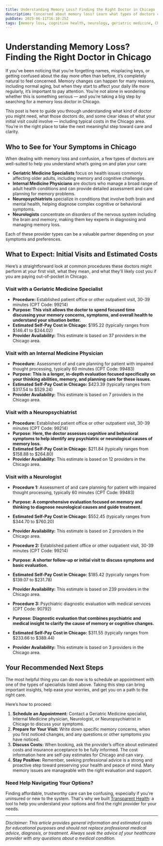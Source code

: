 ```yaml
---
title: Understanding Memory Loss? Finding the Right Doctor in Chicago  
description: Concerned about memory loss? Learn what types of doctors can help and what to expect for costs in Chicago, IL.  
pubDate: 2025-06-11T16:10:25Z
tags: [memory loss, cognitive health, neurology, geriatric medicine, Chicago healthcare, doctor visit costs]  
---
```


# Understanding Memory Loss? Finding the Right Doctor in Chicago

If you’ve been noticing that you’re forgetting names, misplacing keys, or getting confused about the day more often than before, it’s completely natural to feel concerned. Memory changes can happen for many reasons, including normal aging, but when they start to affect your daily life more regularly, it’s important to pay attention. You’re not alone in wondering whether this is something serious — and you’re taking a big step by searching for a memory loss doctor in Chicago. 

This post is here to guide you through understanding what kind of doctor you might need, what those doctors do, and some clear ideas of what your initial visit could involve — including typical costs in the Chicago area. You’re in the right place to take the next meaningful step toward care and clarity.

## Who to See for Your Symptoms in Chicago

When dealing with memory loss and confusion, a few types of doctors are well-suited to help you understand what’s going on and plan your care:

- **Geriatric Medicine Specialists** focus on health issues commonly affecting older adults, including memory and cognitive challenges.
- **Internal Medicine Physicians** are doctors who manage a broad range of adult health conditions and can provide detailed assessment and care planning for memory problems.
- **Neuropsychiatrists** specialize in conditions that involve both brain and mental health, helping diagnose complex cognitive or behavioral symptoms.
- **Neurologists** concentrate on disorders of the nervous system including the brain and memory, making them key experts in diagnosing and managing memory loss.

Each of these provider types can be a valuable partner depending on your symptoms and preferences.

## What to Expect: Initial Visits and Estimated Costs

Here’s a straightforward look at common procedures these doctors might perform at your first visit, what they mean, and what they’ll likely cost you if you are paying out-of-pocket in Chicago.

### Visit with a Geriatric Medicine Specialist

- **Procedure:** Established patient office or other outpatient visit, 30-39 minutes (CPT Code: 99214)  
- **Purpose:** **This visit allows the doctor to spend focused time discussing your memory concerns, symptoms, and overall health to understand your situation better.**  
- **Estimated Self-Pay Cost in Chicago:** $195.22 (typically ranges from $146.41 to $244.02)  
- **Provider Availability:** This estimate is based on 37 providers in the Chicago area.

### Visit with an Internal Medicine Physician

- **Procedure:** Assessment of and care planning for patient with impaired thought processing, typically 60 minutes (CPT Code: 99483)  
- **Purpose:** **This is a longer, in-depth evaluation focused specifically on your thinking abilities, memory, and planning care for these issues.**  
- **Estimated Self-Pay Cost in Chicago:** $423.39 (typically ranges from $317.54 to $529.24)  
- **Provider Availability:** This estimate is based on 7 providers in the Chicago area.

### Visit with a Neuropsychiatrist

- **Procedure:** Established patient office or other outpatient visit, 30-39 minutes (CPT Code: 99214)  
- **Purpose:** **Here, the doctor assesses cognitive and behavioral symptoms to help identify any psychiatric or neurological causes of memory loss.**  
- **Estimated Self-Pay Cost in Chicago:** $211.84 (typically ranges from $158.88 to $264.80)  
- **Provider Availability:** This estimate is based on 12 providers in the Chicago area.

### Visit with a Neurologist

- **Procedure 1:** Assessment of and care planning for patient with impaired thought processing, typically 60 minutes (CPT Code: 99483)  
- **Purpose:** **A comprehensive evaluation focused on memory and thinking to diagnose neurological causes and guide treatment.**  
- **Estimated Self-Pay Cost in Chicago:** $552.45 (typically ranges from $344.70 to $760.20)  
- **Provider Availability:** This estimate is based on 2 providers in the Chicago area.

- **Procedure 2:** Established patient office or other outpatient visit, 30-39 minutes (CPT Code: 99214)  
- **Purpose:** **A shorter follow-up or initial visit to discuss symptoms and basic evaluation.**  
- **Estimated Self-Pay Cost in Chicago:** $185.42 (typically ranges from $139.07 to $231.78)  
- **Provider Availability:** This estimate is based on 239 providers in the Chicago area.

- **Procedure 3:** Psychiatric diagnostic evaluation with medical services (CPT Code: 90792)  
- **Purpose:** **Diagnostic evaluation that combines psychiatric and medical insight to clarify the cause of memory or cognitive changes.**  
- **Estimated Self-Pay Cost in Chicago:** $311.55 (typically ranges from $233.66 to $389.44)  
- **Provider Availability:** This estimate is based on 3 providers in the Chicago area.

## Your Recommended Next Steps

The most helpful thing you can do now is to schedule an appointment with one of the types of specialists listed above. Taking this step can bring important insights, help ease your worries, and get you on a path to the right care.

Here’s how to proceed:

1. **Schedule an Appointment:** Contact a Geriatric Medicine specialist, Internal Medicine physician, Neurologist, or Neuropsychiatrist in Chicago to discuss your symptoms.
2. **Prepare for Your Visit:** Write down specific memory concerns, when you first noticed changes, and any questions or other symptoms you have noticed.
3. **Discuss Costs:** When booking, ask the provider’s office about estimated costs and insurance acceptance to be fully informed. The cost information here are self-pay estimates for Chicago and can vary.
4. **Stay Positive:** Remember, seeking professional advice is a strong and proactive step toward preserving your health and peace of mind. Many memory issues are manageable with the right evaluation and support.

### Need Help Navigating Your Options?

Finding affordable, trustworthy care can be confusing, especially if you're uninsured or new to the system. That's why we built [Transparent Health](https://transparenthealth.ai): a tool to help you understand your options and find the right provider for your needs. 

---

*Disclaimer: This article provides general information and estimated costs for educational purposes and should not replace professional medical advice, diagnosis, or treatment. Always seek the advice of your healthcare provider with any questions about a medical condition.*